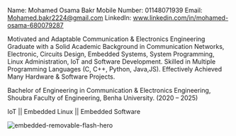 
<!--
**MohamedOsamaa2025/MohamedOsamaa2025** is a ✨ _special_ ✨ repository because its `README.md` (this file) appears on your GitHub profile.

Here are some ideas to get you started:

- 🔭 I’m currently working on ...
- 🌱 I’m currently learning ...
- 👯 I’m looking to collaborate on ...
- 🤔 I’m looking for help with ...
- 💬 Ask me about ...
- 📫 How to reach me: ...
- 😄 Pronouns: ...
- ⚡ Fun fact: ...
-->


Name: Mohamed Osama Bakr      Mobile Number: 01148071939      Email: Mohamed.bakr2224@gmail.com       LinkedIn: www.linkedin.com/in/mohamed-osama-680079287


Motivated and Adaptable Communication & Electronics Engineering Graduate with a Solid Academic Background in Communication Networks, Electronic, Circuits Design, Embedded Systems, System Programming, Linux Administration, IoT and Software Development.
Skilled in Multiple Programming Languages (C, C++, Python, Java,JS). Effectively Achieved Many Hardware & Software Projects.


Bachelor of Engineering in Communication & Electronics Engineering, Shoubra Faculty of Engineering, Benha University. (2020 – 2025)


IoT || Embedded Linux || Embedded Software

![embedded-removable-flash-hero](https://github.com/user-attachments/assets/df6f1e0d-7d99-4022-b7ac-782580f14903)

